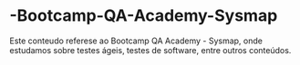 # -Bootcamp-QA-Academy-Sysmap
Este conteudo referese ao  Bootcamp QA Academy - Sysmap, onde estudamos sobre testes ágeis, testes de software, entre outros conteúdos. 
